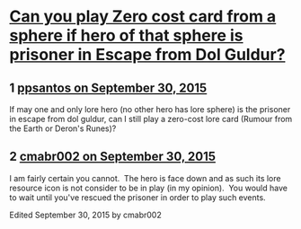 # [Can you play Zero cost card from a sphere if hero of that sphere is prisoner in Escape from Dol Guldur?](https://community.fantasyflightgames.com/topic/189951-can-you-play-zero-cost-card-from-a-sphere-if-hero-of-that-sphere-is-prisoner-in-escape-from-dol-guldur/)

## 1 [ppsantos on September 30, 2015](https://community.fantasyflightgames.com/topic/189951-can-you-play-zero-cost-card-from-a-sphere-if-hero-of-that-sphere-is-prisoner-in-escape-from-dol-guldur/?do=findComment&comment=1826614)

If may one and only lore hero (no other hero has lore sphere) is the prisoner in escape from dol guldur, can I still play a zero-cost lore card (Rumour from the Earth or Deron's Runes)?

## 2 [cmabr002 on September 30, 2015](https://community.fantasyflightgames.com/topic/189951-can-you-play-zero-cost-card-from-a-sphere-if-hero-of-that-sphere-is-prisoner-in-escape-from-dol-guldur/?do=findComment&comment=1826683)

I am fairly certain you cannot.  The hero is face down and as such its lore resource icon is not consider to be in play (in my opinion).  You would have to wait until you've rescued the prisoner in order to play such events.

Edited September 30, 2015 by cmabr002

